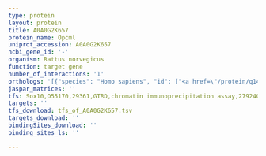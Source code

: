 ```yaml
---
type: protein
layout: protein
title: A0A0G2K657
protein_name: Opcml
uniprot_accession: A0A0G2K657
ncbi_gene_id: '-'
organism: Rattus norvegicus
function: target gene
number_of_interactions: '1'
orthologs: '[{"species": "Homo sapiens", "id": ["<a href=\"/protein/q14982\">Q14982</a>"]}, {"species": "Danio rerio", "id": ["F1R350"]}, {"species": "Mus musculus", "id": ["<a href=\"/protein/g5e8g3\">G5E8G3</a>"]}, {"species": "Caenorhabditis elegans", "id": ["<a href=\"/protein/q5wrr1\">Q5WRR1</a>"]}, {"species": "Drosophila melanogaster", "id": ["<a href=\"/protein/q4v3f0\">Q4V3F0</a>"]}]'
jaspar_matrices: ''
tfs: Sox10,O55170,29361,GTRD,chromatin immunoprecipitation assay,27924024%5Buid%5D,No
targets: ''
tfs_download: tfs_of_A0A0G2K657.tsv
targets_download: ''
bindingSites_download: ''
binding_sites_ls: ''

---
```

